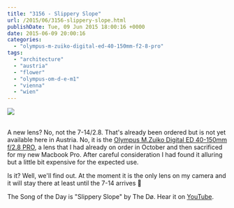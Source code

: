 ```yaml
---
title: "3156 - Slippery Slope"
url: /2015/06/3156-slippery-slope.html
publishDate: Tue, 09 Jun 2015 18:00:16 +0000
date: 2015-06-09 20:00:16
categories: 
  - "olympus-m-zuiko-digital-ed-40-150mm-f2-8-pro"
tags: 
  - "architecture"
  - "austria"
  - "flower"
  - "olympus-om-d-e-m1"
  - "vienna"
  - "wien"
---
```

<div class="container">
<div class="center"><a target="_blank" href="https://d25zfm9zpd7gm5.cloudfront.net/1200x1200/2015/20150527_074003_lr.jpg"><img src="https://d25zfm9zpd7gm5.cloudfront.net/0600x0600/2015/20150527_074003_lr.jpg" /></a></div>
</div>
<br />

A new lens? No, not the 7-14/2.8. That's already been ordered but is not yet available here in Austria. No, it is the <a href="http://slrgear.com/reviews/showproduct.php/product/1741" target="_blank">Olympus M.Zuiko Digital ED 40-150mm f/2.8 PRO</a>, a lens that I had already on order in October and then sacrificed for my new Macbook Pro. After careful consideration I had found it alluring but a little bit expensive for the expected use.

Is it? Well, we'll find out. At the moment it is the only lens on my camera and it will stay there at least until the 7-14 arrives 🙂

The Song of the Day is "Slippery Slope" by The Dø. Hear it on <a href="https://www.youtube.com/watch?v=OYXUVSC--Fs" target="_blank">YouTube</a>.
